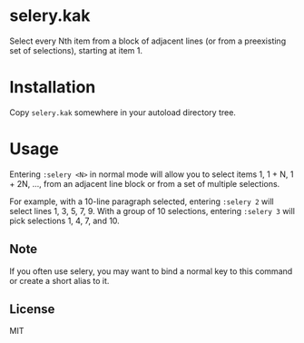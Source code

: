 # selery.kak

Select every Nth item from a block of adjacent lines (or from a preexisting set
of selections), starting at item 1.

# Installation

Copy `selery.kak` somewhere in your autoload directory tree.

# Usage

Entering `:selery <N>` in normal mode will allow you to select items 1, 1 + N,
1 + 2N, ..., from an adjacent line block or from a set of multiple selections.

For example, with a 10-line paragraph selected, entering `:selery 2` will
select lines 1, 3, 5, 7, 9. With a group of 10 selections, entering `:selery 3`
will pick selections 1, 4, 7, and 10.

## Note

If you often use selery, you may want to bind a normal key to this command or
create a short alias to it.

## License

MIT

